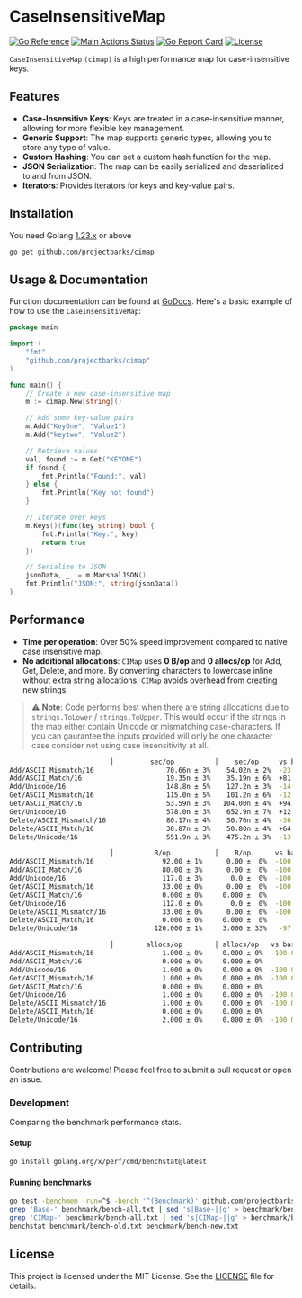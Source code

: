 # CaseInsensitiveMap

[![Go Reference](https://pkg.go.dev/badge/github.com/projectbarks/cimap.svg)](https://pkg.go.dev/github.com/projectbarks/cimap)
[![Main Actions Status](https://github.com/projectbarks/cimap/workflows/Go/badge.svg)](https://github.com/projectbarks/cimap/actions)
[![Go Report Card](https://goreportcard.com/badge/github.com/projectbarks/cimap)](https://goreportcard.com/report/github.com/projectbarks/cimap)
[![License](https://img.shields.io/badge/license-MIT-blue.svg)](./LICENSE.md)

`CaseInsensitiveMap` `(cimap)` is a high performance map for case-insensitive keys.

## Features

- **Case-Insensitive Keys**: Keys are treated in a case-insensitive manner, allowing for more flexible key management.
- **Generic Support**: The map supports generic types, allowing you to store any type of value.
- **Custom Hashing**: You can set a custom hash function for the map.
- **JSON Serialization**: The map can be easily serialized and deserialized to and from JSON.
- **Iterators**: Provides iterators for keys and key-value pairs.

## Installation

You need Golang [1.23.x](https://go.dev/dl/) or above

```bash
go get github.com/projectbarks/cimap
```

## Usage & Documentation

Function documentation can be found at [GoDocs](https://pkg.go.dev/github.com/projectbarks/cimap). Here's a basic example of how to use the `CaseInsensitiveMap`:

```go
package main

import (
	"fmt"
	"github.com/projectbarks/cimap"
)

func main() {
	// Create a new case-insensitive map
	m := cimap.New[string]()

	// Add some key-value pairs
	m.Add("KeyOne", "Value1")
	m.Add("keytwo", "Value2")

	// Retrieve values
	val, found := m.Get("KEYONE")
	if found {
		fmt.Println("Found:", val)
	} else {
		fmt.Println("Key not found")
	}

	// Iterate over keys
	m.Keys()(func(key string) bool {
		fmt.Println("Key:", key)
		return true
	})

	// Serialize to JSON
	jsonData, _ := m.MarshalJSON()
	fmt.Println("JSON:", string(jsonData))
}
```

## Performance

- **Time per operation**: Over 50% speed improvement compared to native case insensitive map.
- **No additional allocations**: `CIMap` uses **0 B/op** and **0 allocs/op** for Add, Get, Delete, and more. By converting characters to lowercase inline without extra string allocations, `CIMap` avoids overhead from creating new strings.

> :warning: **Note**: Code performs best when there are string allocations due to
>			`strings.ToLower` / `strings.ToUpper`. This would occur if the strings in the 
> 			map either contain Unicode or mismatching case-characters. If you can gaurantee 
> 			the inputs provided will only be one character case consider not using
> 			case insensitivity at all. 

```bash
                         │         sec/op          │    sec/op     vs base                │
Add/ASCII_Mismatch/16                  70.66n ± 3%    54.02n ± 2%  -23.55% (p=0.000 n=25)
Add/ASCII_Match/16                     19.35n ± 3%    35.19n ± 6%  +81.86% (p=0.000 n=25)
Add/Unicode/16                         148.8n ± 5%    127.2n ± 3%  -14.52% (p=0.000 n=25)
Get/ASCII_Mismatch/16                  115.0n ± 5%    101.2n ± 6%  -12.00% (p=0.000 n=25)
Get/ASCII_Match/16                     53.59n ± 3%   104.00n ± 4%  +94.07% (p=0.000 n=25)
Get/Unicode/16                         578.0n ± 3%    652.9n ± 7%  +12.96% (p=0.000 n=25)
Delete/ASCII_Mismatch/16               80.17n ± 4%    50.76n ± 4%  -36.68% (p=0.000 n=25)
Delete/ASCII_Match/16                  30.87n ± 3%    50.80n ± 4%  +64.56% (p=0.000 n=25)
Delete/Unicode/16                      551.9n ± 3%    475.2n ± 3%  -13.90% (p=0.001 n=25)
```

```bash
                         │          B/op           │    B/op      vs base                     │
Add/ASCII_Mismatch/16                 92.00 ± 1%      0.00 ±  0%  -100.00% (p=0.000 n=25)
Add/ASCII_Match/16                    80.00 ± 3%      0.00 ±  0%  -100.00% (p=0.000 n=25)
Add/Unicode/16                        117.0 ± 3%       0.0 ±  0%  -100.00% (p=0.000 n=25)
Get/ASCII_Mismatch/16                 33.00 ± 0%      0.00 ±  0%  -100.00% (p=0.000 n=25)
Get/ASCII_Match/16                    0.000 ± 0%     0.000 ±  0%         ~ (p=1.000 n=25) ¹
Get/Unicode/16                        112.0 ± 0%       0.0 ±  0%  -100.00% (p=0.000 n=25)
Delete/ASCII_Mismatch/16              33.00 ± 0%      0.00 ±  0%  -100.00% (p=0.000 n=25)
Delete/ASCII_Match/16                 0.000 ± 0%     0.000 ±  0%         ~ (p=1.000 n=25) ¹
Delete/Unicode/16                   120.000 ± 1%     3.000 ± 33%   -97.50% (p=0.000 n=25)
```

```bash
                         │        allocs/op        │ allocs/op   vs base                     │
Add/ASCII_Mismatch/16                 1.000 ± 0%     0.000 ± 0%  -100.00% (p=0.000 n=25)
Add/ASCII_Match/16                    0.000 ± 0%     0.000 ± 0%         ~ (p=1.000 n=25) ¹
Add/Unicode/16                        1.000 ± 0%     0.000 ± 0%  -100.00% (p=0.000 n=25)
Get/ASCII_Mismatch/16                 1.000 ± 0%     0.000 ± 0%  -100.00% (p=0.000 n=25)
Get/ASCII_Match/16                    0.000 ± 0%     0.000 ± 0%         ~ (p=1.000 n=25) ¹
Get/Unicode/16                        1.000 ± 0%     0.000 ± 0%  -100.00% (p=0.000 n=25)
Delete/ASCII_Mismatch/16              1.000 ± 0%     0.000 ± 0%  -100.00% (p=0.000 n=25)
Delete/ASCII_Match/16                 0.000 ± 0%     0.000 ± 0%         ~ (p=1.000 n=25) ¹
Delete/Unicode/16                     2.000 ± 0%     0.000 ± 0%  -100.00% (p=0.000 n=25)
```

## Contributing

Contributions are welcome! Please feel free to submit a pull request or open an issue.

### Development

Comparing the benchmark performance stats.

#### Setup 

```bash
go install golang.org/x/perf/cmd/benchstat@latest
```

#### Running benchmarks

```bash
go test -benchmem -run=^$ -bench '^(Benchmark)' github.com/projectbarks/cimap -count=10 > benchmark/bench-all.txt
grep 'Base-' benchmark/bench-all.txt | sed 's|Base-||g' > benchmark/bench-old.txt
grep 'CIMap-' benchmark/bench-all.txt | sed 's|CIMap-||g' > benchmark/bench-new.txt
benchstat benchmark/bench-old.txt benchmark/bench-new.txt

```

## License

This project is licensed under the MIT License. See the [LICENSE](LICENSE) file for details.
